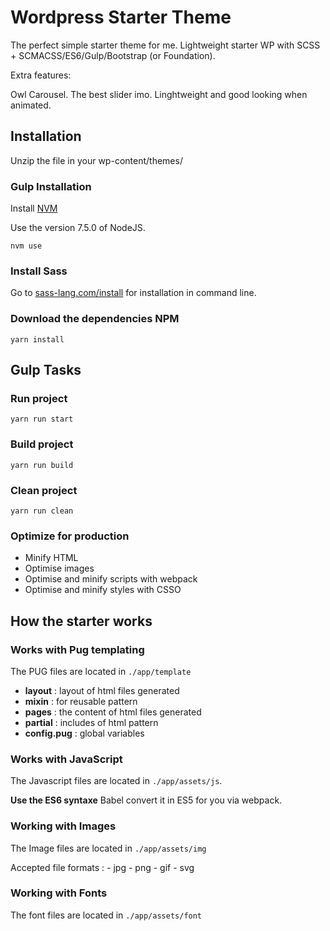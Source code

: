 # Wordpress Starter Theme

The perfect simple starter theme for me.
Lightweight starter WP with SCSS + SCMACSS/ES6/Gulp/Bootstrap (or Foundation).

Extra features:

Owl Carousel. The best slider imo. Linghtweight and good looking when animated.

## Installation

Unzip the file in your wp-content/themes/

### Gulp Installation

Install [NVM](https://github.com/creationix/nvm)

Use the version 7.5.0 of NodeJS.

```
nvm use
```

### Install Sass

Go to [sass-lang.com/install](http://sass-lang.com/install) for installation in command line.

### Download the dependencies NPM

```
yarn install
```

## Gulp Tasks

### Run project

```
yarn run start
```

### Build project

```
yarn run build
```

### Clean project

```
yarn run clean
```

### Optimize for production

* Minify HTML
* Optimise images
* Optimise and minify scripts with webpack
* Optimise and minify styles with CSSO

## How the starter works

### Works with Pug templating

The PUG files are located in `./app/template`

* **layout** : layout of html files generated
* **mixin** : for reusable pattern
* **pages** : the content of html files generated
* **partial** : includes of html pattern
* **config.pug** : global variables

### Works with JavaScript

The Javascript files are located in `./app/assets/js`.

**Use the ES6 syntaxe** Babel convert it in ES5 for you via webpack.

### Working with Images

The Image files are located in `./app/assets/img`

Accepted file formats : - jpg - png - gif - svg

### Working with Fonts

The font files are located in `./app/assets/font`
